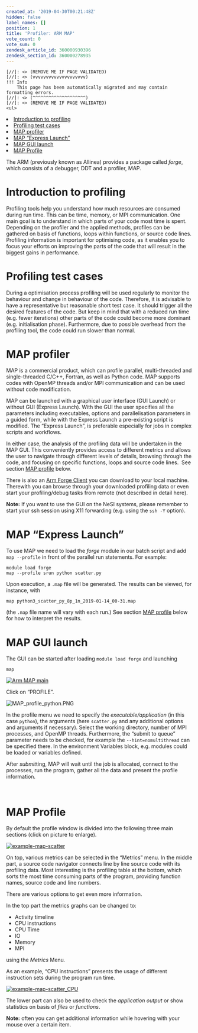 ```yaml
---
created_at: '2019-04-30T00:21:48Z'
hidden: false
label_names: []
position: 1
title: 'Profiler: ARM MAP'
vote_count: 0
vote_sum: 0
zendesk_article_id: 360000930396
zendesk_section_id: 360000278935
---
```



    [//]: <> (REMOVE ME IF PAGE VALIDATED)
    [//]: <> (vvvvvvvvvvvvvvvvvvvv)
    !!! Info
        This page has been automatically migrated and may contain formatting errors.
    [//]: <> (^^^^^^^^^^^^^^^^^^^^)
    [//]: <> (REMOVE ME IF PAGE VALIDATED)
    <ul>
<li><a href="#introduction-to-profiling" target="_self">Introduction to profiling</a></li>
<li><a href="#h_23e5a159-4e9c-4f25-9395-53f03e1187f7" target="_self">Profiling test cases</a></li>
<li><a href="#h_e444a43e-f0a5-45a5-8ed2-8bd06abae1a9" target="_self">MAP profiler</a></li>
<li><a href="#using-the-express-launch" target="_self">MAP “Express Launch”</a></li>
<li><a href="#h_f78992f8-3f55-4b6f-ac5f-8bc82ff16873" target="_self">MAP GUI launch</a></li>
<li><a href="#map-profile" target="_self">MAP Profile</a></li>
</ul>
<p>The ARM (previously known as Allinea) provides a package called <em>forge</em>, which consists of a debugger, DDT and a profiler, MAP.</p>
<h1 id="introduction-to-profiling">Introduction to profiling</h1>
<p>Profiling tools help you understand how much resources are consumed during run time. This can be time, memory, or MPI communication. One main goal is to understand in which parts of your code most time is spent. Depending on the profiler and the applied methods, profiles can be gathered on basis of<span class="wysiwyg-color-black"> functions, loops within functions, or source code lines. </span>Profiling information is important for optimising code, as it enables you to focus your efforts on improving the parts of the code that will result in the biggest gains in performance.</p>
<h1 id="h_23e5a159-4e9c-4f25-9395-53f03e1187f7">Profiling test cases</h1>
<p>During a optimisation process profiling will be used regularly to monitor the behaviour and change in behaviour of the code. Therefore, it is advisable to have a representative but reasonable short test case. It should trigger all the desired features of the code. But keep in mind that with a reduced run time (e.g. fewer iterations) other parts of the code could become more dominant (e.g. initialisation phase). Furthermore, due to possible overhead from the profiling tool, the code could run slower than normal.</p>
<h1 id="h_e444a43e-f0a5-45a5-8ed2-8bd06abae1a9">MAP profiler</h1>
<p>MAP is a commercial product, which can profile parallel, multi-threaded and single-threaded C/C++, Fortran, as well as Python code. MAP supports codes with OpenMP threads and/or MPI communication and can be used without code modification.</p>
<p>MAP can be launched with a graphical user interface (GUI Launch) or without GUI (Express Launch). With the GUI the user specifies all the parameters including executables, options and parallelisation parameters in a guided form, while with the Express Launch a pre-existing script is modified. <span class="wysiwyg-color-black">The “Express Launch”, is preferable especially for jobs in complex scripts and workflows.</span></p>
<p><span class="wysiwyg-color-black">In either case, the analysis of the profiling data will be undertaken in the MAP GUI. This conveniently provides access to different metrics and allows</span> <span class="wysiwyg-color-black">the user to navigate through different levels of details, browsing through the code, and focusing on specific functions, loops and source code lines.  See section <a href="#map-profile" target="_self">MAP profile</a> below.</span></p>
<p><span class="wysiwyg-color-black">There is also an <a href="https://developer.arm.com/tools-and-software/server-and-hpc/arm-architecture-tools/downloads/download-arm-forge" target="_self">Arm Forge Client</a> you can download to your local machine. Therewith you can browse through your downloaded profiling data or even start your profiling/debug tasks from remote (not described in detail here).</span></p>
<p><span class="wysiwyg-color-black"><strong>Note:</strong> If you want to use the GUI on the NeSI systems, please remember to start your ssh session using X11 forwarding (e.g. using the <code>ssh -Y</code> option).</span></p>
<h1 id="using-the-express-launch">MAP “Express Launch”</h1>
<p>To use MAP we need to load the <em>forge</em> module in our batch script and add <code class="highlighter-rouge">map --profile</code> in front of the parallel run statements. For example:</p>
<div class="highlighter-rouge">
<div class="highlight">
<pre class="highlight"><code>module load forge
map --profile srun python scatter.py
</code></pre>
</div>
</div>
<p>Upon execution, a <code class="highlighter-rouge">.map</code> file will be generated. The results can be viewed, for instance, with</p>
<div class="highlighter-rouge">
<div class="highlight">
<pre class="highlight"><code>map python3_scatter_py_8p_1n_2019-01-14_00-31.map
</code></pre>
</div>
</div>
<p>(the <code class="highlighter-rouge">.map</code> file name will vary with each run.) See section <a href="#map-profile" target="_self">MAP profile</a> below for how to interpret the results.</p>
<h1 id="h_f78992f8-3f55-4b6f-ac5f-8bc82ff16873">MAP GUI launch</h1>
<p>The GUI can be started after loading <code class="highlighter-rouge">module load forge</code> and launching</p>
<div class="highlighter-rouge">
<div class="highlight">
<pre class="highlight"><code>map
</code></pre>
</div>
</div>
<p><a href="https://nesi.github.io/perf-training/python-scatter/images/ARM_MAP_main.png"><img src="https://nesi.github.io/perf-training/python-scatter/images/ARM_MAP_main.png" alt="Arm MAP main"></a></p>
<p>Click on “PROFILE”.</p>
<p><img src="https://support.nesi.org.nz/hc/article_attachments/360002074056/MAP_profile_python.PNG" alt="MAP_profile_python.PNG"></p>
<p>In the profile menu we need to specify the<em> executable/application</em> (in this case <code class="highlighter-rouge">python</code>), the arguments (here <code class="highlighter-rouge">scatter.py</code> and any additional options and arguments if necessary). Select the working directory, number of MPI processes, and OpenMP threads. Furthermore, the “submit to queue” parameter needs to be checked, for example the <code class="highlighter-rouge">--hint=nomultithread</code> can be specified there. In the environment Variables block, e.g. modules could be loaded or variables defined.</p>
<p>After <em>submit</em>ting, MAP will wait until the job is allocated, connect to the processes, run the program, gather all the data and present the profile information.</p>
<p> </p>
<h1 id="map-profile">MAP Profile</h1>
<p>By default the profile window is divided into the following three main sections (click on picture to enlarge).</p>
<p><a href="https://nesi.github.io/perf-training/python-scatter/images/ARM_MAP_scatter_mpi.png"><img src="https://nesi.github.io/perf-training/python-scatter/images/ARM_MAP_scatter_mpi.png" alt="example-map-scatter"></a></p>
<p>On top, various metrics can be selected in the “Metrics” menu. In the middle part, a source code navigator connects line by line source code with its profiling data. Most interesting is the profiling table at the bottom, which sorts the most time consuming parts of the program, providing function names, source code and line numbers.</p>
<p>There are various options to get even more information.</p>
<p>In the top part the metrics graphs can be changed to:</p>
<ul>
<li>Activity timeline</li>
<li>CPU instructions</li>
<li>CPU Time</li>
<li>IO</li>
<li>Memory</li>
<li>MPI</li>
</ul>
<p>using the <em>Metrics</em> Menu<em>. </em></p>
<p>As an example, “CPU instructions” presents the usage of different instruction sets during the program run time.</p>
<p><a href="https://nesi.github.io/perf-training/python-scatter/images/ARM_MAP_scatter_mpi_CPU.png"><img src="https://nesi.github.io/perf-training/python-scatter/images/ARM_MAP_scatter_mpi_CPU.png" alt="example-map-scatter_CPU"></a></p>
<p>The lower part can also be used to check the <em>application output</em> or show statistics on basis of <em>files</em> or <em>functions</em>.</p>
<p><strong>Note:</strong> often you can get additional information while hovering with your mouse over a certain item.</p>